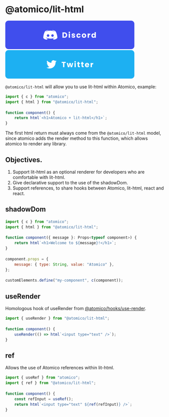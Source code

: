 # @atomico/lit-html

[![Discord](https://raw.githubusercontent.com/atomicojs/atomico/brand/link-to-discord.svg)](https://discord.gg/7z3rNhmkNE) [![Twitter](https://raw.githubusercontent.com/atomicojs/atomico/brand/link-to-twitter.svg)](https://twitter.com/atomicojs)

`@atomico/lit-html` will allow you to use lit-html within Atomico, example:

```js
import { c } from "atomico";
import { html } from "@atomico/lit-html";

function component() {
    return html`<h1>Atomico + lit-html</h1>`;
}
```

The first html return must always come from the `@atomico/lit-html` model, since atomico adds the render method to this function, which allows atomico to render any library.

## Objectives.

1. Support lit-html as an optional renderer for developers who are comfortable with lit-html.
2. Give declarative support to the use of the shadowDom.
3. Support references, to share hooks between Atomico, lit-html, react and react.

## shadowDom

```js
import { c } from "atomico";
import { html } from "@atomico/lit-html";

function component({ message }: Props<typeof component>) {
    return html`<h1>Welcome to ${message}!</h1>`;
}

component.props = {
    message: { type: String, value: "Atomico" },
};

customElements.define("my-component", c(component));
```

## useRender

Homologous hook of useRender from [@atomico/hooks/use-render](https://atomico.gitbook.io/doc/atomico/atomico-hooks/use-render).

```js
import { useRender } from "@atomico/lit-html";

function component() {
    useRender(() => html`<input type="text" />`);
}
```

## ref

Allows the use of Atomico references within lit-html.

```js
import { useRef } from "atomico";
import { ref } from "@atomico/lit-html";

function component() {
    const refInput = useRef();
    return html`<input type="text" ${ref(refInput)} />`;
}
```
